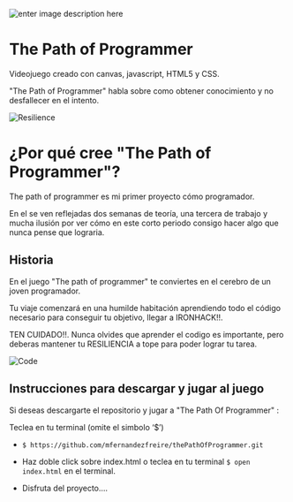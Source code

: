 ![enter image description here](https://res.cloudinary.com/dagreomkt/image/upload/v1585079694/Captura_de_pantalla_2020-03-24_a_las_20.54.38_swz15n.png)

# The Path of Programmer

Videojuego creado con canvas, javascript, HTML5 y CSS.  

"The Path of Programmer" habla sobre como obtener conocimiento y no desfallecer en el intento.  

![Resilience](https://res.cloudinary.com/dagreomkt/image/upload/v1581868748/Github/resilence_cr2vyq.png "Resilience")

# ¿Por qué cree "The Path of Programmer"?

The path of programmer es mi primer proyecto cómo programador.

En el se ven reflejadas dos semanas de teoría, una tercera de trabajo y mucha ilusión por ver cómo en este corto periodo consigo hacer algo que nunca pense que lograria.

## Historia

En el juego "The path of programmer" te conviertes en el cerebro de un joven programador. 

Tu viaje comenzará en una humilde habitación aprendiendo todo el código necesario para conseguir tu objetivo, llegar a IRONHACK!!.

TEN CUIDADO!!. Nunca olvides que aprender el codigo es importante, pero deberas mantener tu RESILIENCIA a tope para poder lograr tu tarea.

![Code](https://res.cloudinary.com/dagreomkt/image/upload/v1585079616/Captura_de_pantalla_2020-03-24_a_las_20.53.21_tvvpoy.png "Code")

## Instrucciones para descargar y jugar al juego

Si deseas descargarte el repositorio y jugar a "The Path Of Programmer" :

Teclea en tu terminal (omite el simbolo ‘$’)

- `$ https://github.com/mfernandezfreire/thePathOfProgrammer.git`

- Haz doble click sobre index.html o teclea en tu terminal `$ open index.html` en el terminal.

- Disfruta del proyecto....
